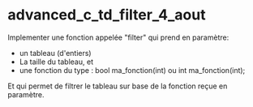 # advanced_c_td_filter_4_aout

Implementer une fonction appelée "filter" qui prend en paramètre:

- un tableau (d'entiers)
- La taille du tableau, et
- une fonction du type : bool ma_fonction(int) ou int ma_fonction(int);

Et qui permet de filtrer le tableau sur base de la fonction reçue en paramètre.